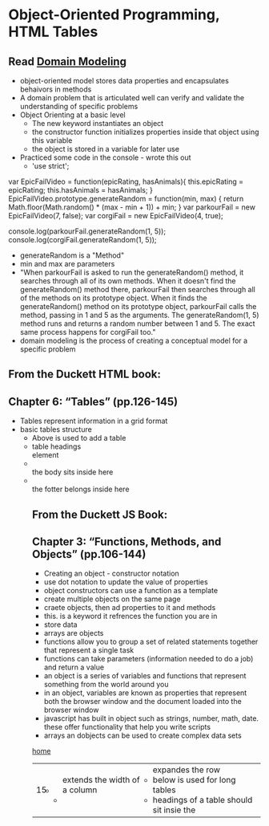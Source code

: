 # **Object-Oriented Programming, HTML Tables**
## Read [Domain Modeling](https://github.com/codefellows/domain_modeling#domain-modeling)

- object-oriented model stores data properties and encapsulates behaivors in methods
- A domain problem that is articulated well can verify and validate the understanding of specific problems
- Object Orienting at a basic level
  - The new keyword instantiates an object
  - the constructor function initializes properties inside that object using this variable
  - the object is stored in a variable for later use
- Practiced some code in the console - wrote this out
  - 'use strict';

var EpicFailVideo = function(epicRating, hasAnimals){
  this.epicRating = epicRating;
  this.hasAnimals = hasAnimals;
}
EpicFailVideo.prototype.generateRandom = function(min, max) {
  return Math.floor(Math.random() * (max - min + 1)) + min;
}
var parkourFail = new EpicFailVideo(7, false);
var corgiFail = new EpicFailVideo(4, true);

console.log(parkourFail.generateRandom(1, 5));
console.log(corgiFail.generateRandom(1, 5));
- generateRandom is a "Method"
- min and max are parameters 
- "When parkourFail is asked to run the generateRandom() method, it searches through all of its own methods. When it doesn't find the generateRandom() method there, parkourFail then searches through all of the methods on its prototype object. When it finds the generateRandom() method on its prototype object, parkourFail calls the method, passing in 1 and 5 as the arguments. The generateRandom(1, 5) method runs and returns a random number between 1 and 5. The exact same process happens for corgiFail too."
- domain modeling is the process of creating a conceptual model for a specific problem



## From the Duckett HTML book:
## Chapter 6: “Tables” (pp.126-145)
- Tables represent information in a grid format
- basic tables structure 
  - <table>
      <tr>
        <td>15</td>  
- Above is used to add a table
- table headings <th scope="row">
- <td colspan="3"> extends the width of a column 
- <td rowspan'2> expandes the row
- below is used for long tables
- headings of a table should sit insie the <thead> element
- <tbody> the body sits inside here
- <tfoot> the fotter belongs inside here


## From the Duckett JS Book:
## Chapter 3: “Functions, Methods, and Objects” (pp.106-144)

- Creating an object  - constructor notation 
- use dot notation to update the value of properties
- object constructors can use a function as a template
- create multiple objects on the same page
- craete objects, then ad properties to it and methods
- this. is a keyword it refrences the function you are in
- store data
- arrays are objects
- functions allow you to group a set of related statements together that represent a single task
- functions can take parameters (information needed to do a job) and return a value
- an object is a series of variables and functions that represent something from the world around you
- in an object, variables are known as properties that represent both the browser window and the document loaded into the browser window
- javascript has built in object such as strings, number, math, date. these offer functionality that help you write scripts
- arrays an dobjects can be used to create complex data sets


[home](/README.md)